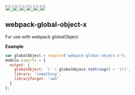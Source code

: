 <a
  href="https://travis-ci.org/Xotic750/webpack-global-object-x"
  title="Travis status">
<img
  src="https://travis-ci.org/Xotic750/webpack-global-object-x.svg?branch=master"
  alt="Travis status" height="18">
</a>
<a
  href="https://david-dm.org/Xotic750/webpack-global-object-x"
  title="Dependency status">
<img src="https://david-dm.org/Xotic750/webpack-global-object-x/status.svg"
  alt="Dependency status" height="18"/>
</a>
<a
  href="https://david-dm.org/Xotic750/webpack-global-object-x?type=dev"
  title="devDependency status">
<img src="https://david-dm.org/Xotic750/webpack-global-object-x/dev-status.svg"
  alt="devDependency status" height="18"/>
</a>
<a
  href="https://badge.fury.io/js/webpack-global-object-x"
  title="npm version">
<img src="https://badge.fury.io/js/webpack-global-object-x.svg"
  alt="npm version" height="18">
</a>
<a
  href="https://bettercodehub.com/results/Xotic750/webpack-global-object-x"
  title="bettercodehub score">
<img src="https://bettercodehub.com/edge/badge/Xotic750/webpack-global-object-x?branch=master"
  alt="bettercodehub score" height="18">
</a>
<a
  href="https://coveralls.io/github/Xotic750/webpack-global-object-x?branch=master"
  title="Coverage Status">
<img src="https://coveralls.io/repos/github/Xotic750/webpack-global-object-x/badge.svg?branch=master"
  alt="Coverage Status" height="18">
</a>

## webpack-global-object-x

For use with webpack globalObject.

**Example**

```js
var globalObject = require('webpack-global-object-x');
module.exports = {
  output: {
    globalObject: '(' + globalObject.toString() + '())',
    library: 'something',
    libraryTarget: 'umd'
  }
};
```

